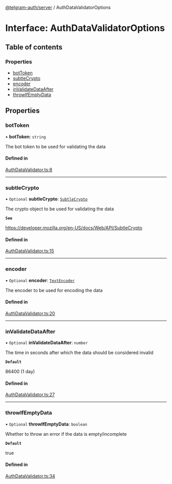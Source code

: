 [@telgram-auth/server](../README.md) / AuthDataValidatorOptions

# Interface: AuthDataValidatorOptions

## Table of contents

### Properties

- [botToken](AuthDataValidatorOptions.md#bottoken)
- [subtleCrypto](AuthDataValidatorOptions.md#subtlecrypto)
- [encoder](AuthDataValidatorOptions.md#encoder)
- [inValidateDataAfter](AuthDataValidatorOptions.md#invalidatedataafter)
- [throwIfEmptyData](AuthDataValidatorOptions.md#throwifemptydata)

## Properties

### botToken

• **botToken**: `string`

The bot token to be used for validating the data

#### Defined in

[AuthDataValidator.ts:8](https://github.com/manzoorwanijk/telegram-auth/blob/bb906d2/packages/server/src/AuthDataValidator.ts#L8)

___

### subtleCrypto

• `Optional` **subtleCrypto**: [`SubtleCrypto`]( https://developer.mozilla.org/en-US/docs/Web/API/SubtleCrypto )

The crypto object to be used for validating the data

**`See`**

https://developer.mozilla.org/en-US/docs/Web/API/SubtleCrypto

#### Defined in

[AuthDataValidator.ts:15](https://github.com/manzoorwanijk/telegram-auth/blob/bb906d2/packages/server/src/AuthDataValidator.ts#L15)

___

### encoder

• `Optional` **encoder**: [`TextEncoder`]( https://developer.mozilla.org/en-US/docs/Web/API/TextEncoder )

The encoder to be used for encoding the data

#### Defined in

[AuthDataValidator.ts:20](https://github.com/manzoorwanijk/telegram-auth/blob/bb906d2/packages/server/src/AuthDataValidator.ts#L20)

___

### inValidateDataAfter

• `Optional` **inValidateDataAfter**: `number`

The time in seconds after which the data should be considered invalid

**`Default`**

86400 (1 day)

#### Defined in

[AuthDataValidator.ts:27](https://github.com/manzoorwanijk/telegram-auth/blob/bb906d2/packages/server/src/AuthDataValidator.ts#L27)

___

### throwIfEmptyData

• `Optional` **throwIfEmptyData**: `boolean`

Whether to throw an error if the data is empty/incomplete

**`Default`**

true

#### Defined in

[AuthDataValidator.ts:34](https://github.com/manzoorwanijk/telegram-auth/blob/bb906d2/packages/server/src/AuthDataValidator.ts#L34)
